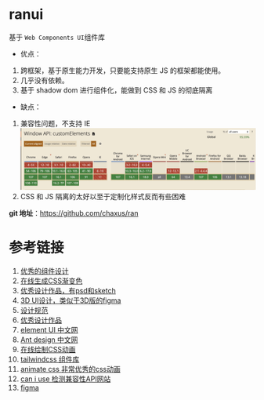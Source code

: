 # ranui

基于 `Web Components UI`组件库

- 优点：

1. 跨框架，基于原生能力开发，只要能支持原生 JS 的框架都能使用。
2. 几乎没有依赖。
3. 基于 shadow dom 进行组件化，能做到 CSS 和 JS 的彻底隔离

- 缺点：

1. 兼容性问题，不支持 IE
   ![](../../assets/ranui/customElements.png)
2. CSS 和 JS 隔离的太好以至于定制化样式反而有些困难

**git 地址**：https://github.com/chaxus/ran

# 参考链接
1. [优秀的组件设计](https://www.checklist.design/)
2. [在线生成CSS渐变色](https://webgradients.com/)
3. [优秀设计作品，有psd和sketch](https://webgradients.com/)
4. [3D UI设计，类似于3D版的figma](https://spline.design/)
5. [设计规范](https://lawsofux.com/)
6. [优秀设计作品](https://dribbble.com/)
7. [element UI 中文网](https://element.eleme.cn/#/zh-CN)
8. [Ant design 中文网](https://ant.design/index-cn)
9. [在线绘制CSS动画](https://animista.net/)
10. [tailwindcss 组件库](https://www.tailwindcss.cn/resources)
11. [animate css 非常优秀的css动画](https://animate.style/)
12. [can i use 检测兼容性API网站](https://caniuse.com/)
13. [figma](https://www.figma.com/)